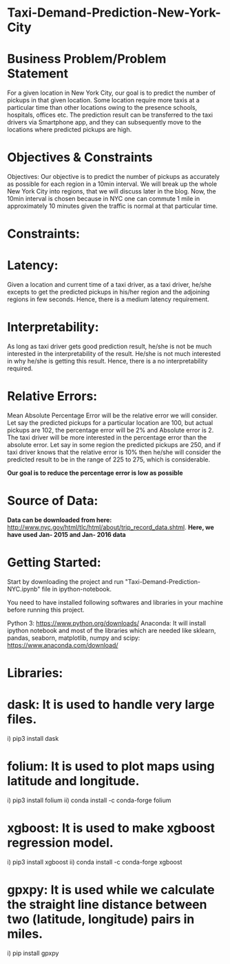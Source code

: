 # Taxi-Demand-Prediction-New-York-City


# Business Problem/Problem Statement
For a given location in New York City, our goal is to predict the number of pickups in that given location. Some location require more taxis at a particular time than other locations owing to the presence schools, hospitals, offices etc. The prediction result can be transferred to the taxi drivers via Smartphone app, and they can subsequently move to the locations where predicted pickups are high.

# Objectives & Constraints
Objectives: Our objective is to predict the number of pickups as accurately as possible for each region in a 10min interval. We will break up the whole New York City into regions, that we will discuss later in the blog. Now, the 10min interval is chosen because in NYC one can commute 1 mile in approximately 10 minutes given the traffic is normal at that particular time.

# Constraints:

 # Latency:
Given a location and current time of a taxi driver, as a taxi driver, he/she excepts to get the predicted pickups in his/her region and  the adjoining regions in few seconds. Hence, there is a medium latency requirement.

 # Interpretability: 
As long as taxi driver gets good prediction result, he/she is not be much interested in the interpretability of the result. He/she is not  much interested in why he/she is getting this result. Hence, there is a no interpretability required.

# Relative Errors:
Mean Absolute Percentage Error will be the relative error we will consider. Let say the predicted pickups for a particular location are   100, but actual pickups are 102, the percentage error will be 2% and Absolute error is 2. The taxi driver will be more interested in the  percentage error than the absolute error. Let say in some region the predicted pickups are 250, and if taxi driver knows that the relative  error is 10% then he/she will consider the predicted result to be in the range of 225 to 275, which is considerable.

**Our goal is to reduce the percentage error is low as possible**


# Source of Data:
**Data can be downloaded from here:**
http://www.nyc.gov/html/tlc/html/about/trip_record_data.shtml. **Here, we have used Jan- 2015 and Jan- 2016 data**

# Getting Started:
Start by downloading the project and run "Taxi-Demand-Prediction-NYC.ipynb" file in ipython-notebook.

You need to have installed following softwares and libraries in your machine before running this project.

Python 3: https://www.python.org/downloads/
Anaconda: It will install ipython notebook and most of the libraries which are needed like sklearn, pandas, seaborn, matplotlib, numpy and scipy: https://www.anaconda.com/download/


# Libraries:
# dask: It is used to handle very large files.
i) pip3 install dask

# folium: It is used to plot maps using latitude and longitude.
i) pip3 install folium
ii) conda install -c conda-forge folium

# xgboost: It is used to make xgboost regression model.
i) pip3 install xgboost
ii) conda install -c conda-forge xgboost

# gpxpy: It is used while we calculate the straight line distance between two (latitude, longitude) pairs in miles.
i) pip install gpxpy

